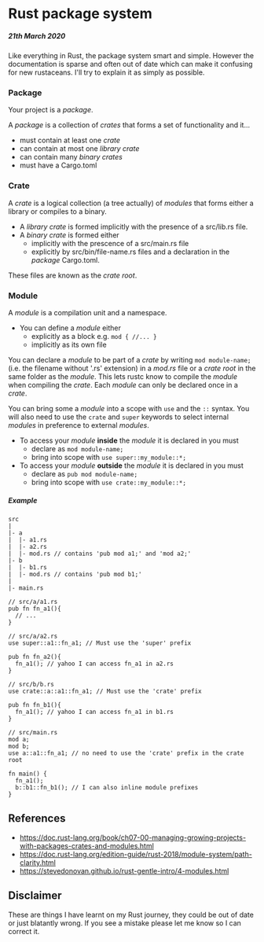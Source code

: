 # Rust package system
##### 21th March 2020

Like everything in Rust, the package system smart and simple.
However the documentation is sparse and often out of date which can make it confusing for new rustaceans.
I'll try to explain it as simply as possible.

### Package
Your project is a *package*.

A *package* is a collection of *crates* that forms a set of functionality and it...
- must contain at least one *crate*
- can contain at most one *library crate*
- can contain many *binary crates*
- must have a Cargo.toml
  

### Crate
A *crate* is a logical collection (a tree actually) of *modules* that forms either a library or compiles to a binary.
- A *library crate* is formed implicitly with the presence of a src/lib.rs file.
- A *binary crate* is formed either 
  - implicitly with the prescence of a src/main.rs file 
  - explicitly by src/bin/file-name.rs files and a declaration in the *package* Cargo.toml.

These files are known as the *crate root*.

### Module
A *module* is a compilation unit and a namespace.

- You can define a *module* either
  - explicitly as a block e.g. `mod { //... }`
  - implicitly as its own file

You can declare a *module* to be part of a *crate* by writing `mod module-name;` (i.e. the filename without '.rs' extension) in a *mod.rs* file or a *crate root* in the same folder as the *module*. This lets rustc know to compile the *module* when compiling the *crate*.
Each *module* can only be declared once in a *crate*.

You can bring some a *module* into a scope with `use` and the `::` syntax. You will also need to use the `crate` and `super` keywords to select internal *modules* in preference to external *modules*.

- To access your *module* **inside** the *module* it is declared in you must
  - declare as `mod module-name;`
  - bring into scope with `use super::my_module::*;`
- To access your *module* **outside** the *module* it is declared in you must
  - declare as `pub mod module-name;`
  - bring into scope with `use crate::my_module::*;`

##### Example
```
src
|
|- a
|  |- a1.rs
|  |- a2.rs
|  |- mod.rs // contains 'pub mod a1;' and 'mod a2;'
|- b
|  |- b1.rs
|  |- mod.rs // contains 'pub mod b1;'
|  
|- main.rs
```
```
// src/a/a1.rs
pub fn fn_a1(){
  // ...
}
```
```
// src/a/a2.rs
use super::a1::fn_a1; // Must use the 'super' prefix

pub fn fn_a2(){
  fn_a1(); // yahoo I can access fn_a1 in a2.rs
}
```
```
// src/b/b.rs
use crate::a::a1::fn_a1; // Must use the 'crate' prefix

pub fn fn_b1(){
  fn_a1(); // yahoo I can access fn_a1 in b1.rs
}
```
```
// src/main.rs
mod a;
mod b;
use a::a1::fn_a1; // no need to use the 'crate' prefix in the crate root

fn main() {
  fn_a1();
  b::b1::fn_b1(); // I can also inline module prefixes
}
```

## References
- https://doc.rust-lang.org/book/ch07-00-managing-growing-projects-with-packages-crates-and-modules.html
- https://doc.rust-lang.org/edition-guide/rust-2018/module-system/path-clarity.html
- https://stevedonovan.github.io/rust-gentle-intro/4-modules.html

## Disclaimer
These are things I have learnt on my Rust journey, they could be out of date or just blatantly wrong.  If you see a mistake please let me know so I can correct it.